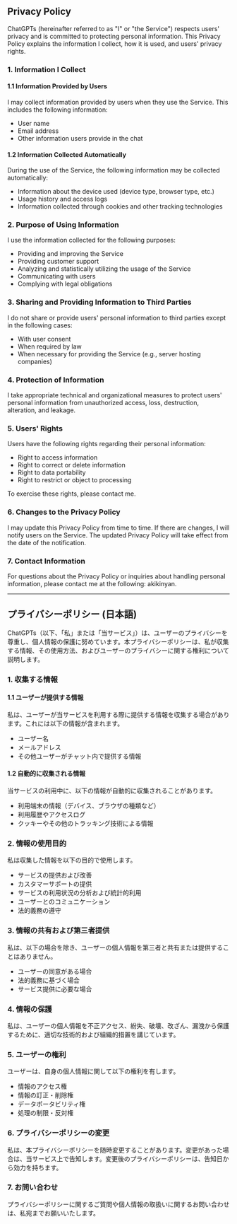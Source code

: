 ## Privacy Policy

ChatGPTs (hereinafter referred to as "I" or "the Service") respects users' privacy and is committed to protecting personal information. This Privacy Policy explains the information I collect, how it is used, and users' privacy rights.

### 1. Information I Collect

#### 1.1 Information Provided by Users
I may collect information provided by users when they use the Service. This includes the following information:

- User name
- Email address
- Other information users provide in the chat

#### 1.2 Information Collected Automatically
During the use of the Service, the following information may be collected automatically:

- Information about the device used (device type, browser type, etc.)
- Usage history and access logs
- Information collected through cookies and other tracking technologies

### 2. Purpose of Using Information

I use the information collected for the following purposes:

- Providing and improving the Service
- Providing customer support
- Analyzing and statistically utilizing the usage of the Service
- Communicating with users
- Complying with legal obligations

### 3. Sharing and Providing Information to Third Parties

I do not share or provide users' personal information to third parties except in the following cases:

- With user consent
- When required by law
- When necessary for providing the Service (e.g., server hosting companies)

### 4. Protection of Information

I take appropriate technical and organizational measures to protect users' personal information from unauthorized access, loss, destruction, alteration, and leakage.

### 5. Users' Rights

Users have the following rights regarding their personal information:

- Right to access information
- Right to correct or delete information
- Right to data portability
- Right to restrict or object to processing

To exercise these rights, please contact me.

### 6. Changes to the Privacy Policy

I may update this Privacy Policy from time to time. If there are changes, I will notify users on the Service. The updated Privacy Policy will take effect from the date of the notification.

### 7. Contact Information

For questions about the Privacy Policy or inquiries about handling personal information, please contact me at the following: akikinyan.


---

## プライバシーポリシー (日本語)

ChatGPTs（以下、「私」または「当サービス」）は、ユーザーのプライバシーを尊重し、個人情報の保護に努めています。本プライバシーポリシーは、私が収集する情報、その使用方法、およびユーザーのプライバシーに関する権利について説明します。

### 1. 収集する情報

#### 1.1 ユーザーが提供する情報
私は、ユーザーが当サービスを利用する際に提供する情報を収集する場合があります。これには以下の情報が含まれます。

- ユーザー名
- メールアドレス
- その他ユーザーがチャット内で提供する情報

#### 1.2 自動的に収集される情報
当サービスの利用中に、以下の情報が自動的に収集されることがあります。

- 利用端末の情報（デバイス、ブラウザの種類など）
- 利用履歴やアクセスログ
- クッキーやその他のトラッキング技術による情報

### 2. 情報の使用目的

私は収集した情報を以下の目的で使用します。

- サービスの提供および改善
- カスタマーサポートの提供
- サービスの利用状況の分析および統計的利用
- ユーザーとのコミュニケーション
- 法的義務の遵守

### 3. 情報の共有および第三者提供

私は、以下の場合を除き、ユーザーの個人情報を第三者と共有または提供することはありません。

- ユーザーの同意がある場合
- 法的義務に基づく場合
- サービス提供に必要な場合

### 4. 情報の保護

私は、ユーザーの個人情報を不正アクセス、紛失、破壊、改ざん、漏洩から保護するために、適切な技術的および組織的措置を講じています。

### 5. ユーザーの権利

ユーザーは、自身の個人情報に関して以下の権利を有します。

- 情報のアクセス権
- 情報の訂正・削除権
- データポータビリティ権
- 処理の制限・反対権

### 6. プライバシーポリシーの変更

私は、本プライバシーポリシーを随時変更することがあります。変更があった場合は、当サービス上で告知します。変更後のプライバシーポリシーは、告知日から効力を持ちます。

### 7. お問い合わせ

プライバシーポリシーに関するご質問や個人情報の取扱いに関するお問い合わせは、私宛までお願いいたします。
